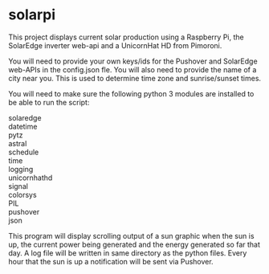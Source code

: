 # solarpi
This project displays current solar production using a Raspberry Pi, the SolarEdge inverter web-api and a UnicornHat HD from Pimoroni.

You will need to provide your own keys/ids for the Pushover and SolarEdge web-APIs in the config.json fle. You will also need to provide the name of a city near you.  This is used to determine time zone and sunrise/sunset times.

You will need to make sure the following python 3 modules are installed to be able to run the script:

solaredge<br/>
datetime<br/>
pytz<br/>
astral<br/>
schedule<br/>
time<br/>
logging<br/>
unicornhathd<br/>
signal<br/>
colorsys<br/>
PIL<br/>
pushover<br/>
json<br/>

This program will display scrolling output of a sun graphic when the sun is up, the current power being generated and the energy generated so far that day.  A log file will be written in same directory as the python files. Every hour that the sun is up a notification will be sent via Pushover.

